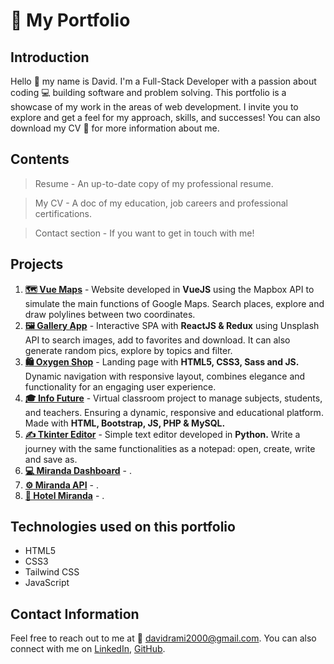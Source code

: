 # 💼 My Portfolio

## Introduction

Hello 👋 my name is David. I'm a Full-Stack Developer with a passion about coding ‍💻 building software and problem solving. This portfolio is a showcase of my work in the areas of web development. I invite you to explore and get a feel for my approach, skills, and successes! You can also download my CV 📝 for more information about me.

## Contents

> Resume - An up-to-date copy of my professional resume.

> My CV - A doc of my education, job careers and professional certifications.

> Contact section - If you want to get in touch with me!

## Projects

1. <b><u>🗺️ Vue Maps</u></b> - Website developed in <b>VueJS</b> using the Mapbox API to simulate the main functions of Google Maps. Search places, explore and draw polylines between two coordinates.
2. <b><u>🖼️ Gallery App</u></b> - Interactive SPA with <b>ReactJS & Redux</b> using Unsplash API to search images, add to favorites and download. It can also generate random pics, explore by topics and filter.
3. <b><u>🛍️ Oxygen Shop</u></b> - Landing page with <b>HTML5, CSS3, Sass and JS.</b> Dynamic navigation with responsive layout, combines elegance and functionality for an engaging user experience.
4. <b><u>🎓 Info Future</u></b> - Virtual classroom project to manage subjects, students, and teachers. Ensuring a dynamic, responsive and educational platform. Made with <b>HTML, Bootstrap, JS, PHP & MySQL.</b>
5. <b><u>✍️ Tkinter Editor</u></b> - Simple text editor developed in <b>Python.</b> Write a journey with the same functionalities as a notepad: open, create, write and save as.
6. <b><u>💻 Miranda Dashboard</u></b> -  .
7. <b><u>⚙️ Miranda API</u></b> - .
8. <b><u>🏨 Hotel Miranda</u></b> - .

<!--
## Featured Projects

### Project 1
In this project, I [describe what you did and why]. The outcome was [describe the outcome].

### Project 2
For this project, I [describe what you did and why]. The results included [describe the results].
-->

## Technologies used on this portfolio

- HTML5
- CSS3
- Tailwind CSS
- JavaScript

## Contact Information

Feel free to reach out to me at 📧 davidrami2000@gmail.com. You can also connect with me on [LinkedIn](https://www.linkedin.com/in/davidrami12/), [GitHub](https://github.com/Davidrami12).
